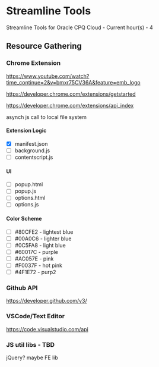 # Streamline Tools
Streamline Tools for Oracle CPQ Cloud - Current hour(s) - 4


## Resource Gathering


### Chrome Extension

https://www.youtube.com/watch?time_continue=2&v=bmxr75CV36A&feature=emb_logo

https://developer.chrome.com/extensions/getstarted

https://developer.chrome.com/extensions/api_index

asynch js call to local file system

#### Extension Logic
- [x] manifest.json
- [ ] background.js
- [ ] contentscript.js

#### UI

- [ ] popup.html
- [ ] popup.js
- [ ] options.html
- [ ] options.js

#### Color Scheme

- [ ] #80CFE2 - lightest blue
- [ ] #00A0C6 - lighter blue
- [ ] #0C5FA8 - light blue
- [ ] #60017C - purple
- [ ] #AC057E - pink
- [ ] #F0037F - hot pink
- [ ] #4F1E72 - purp2

### Github API

https://developer.github.com/v3/

### VSCode/Text Editor

https://code.visualstudio.com/api

### JS util libs - TBD
jQuery?
maybe FE lib
